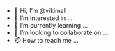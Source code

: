 - 👋 Hi, I’m @vikimal
- 👀 I’m interested in ...
- 🌱 I’m currently learning ...
- 💞️ I’m looking to collaborate on ...
- 📫 How to reach me ...

<!---
vikimal/vikimal is a ✨ special ✨ repository because its `README.md` (this file) appears on your GitHub profile.
You can click the Preview link to take a look at your changes.
--->
